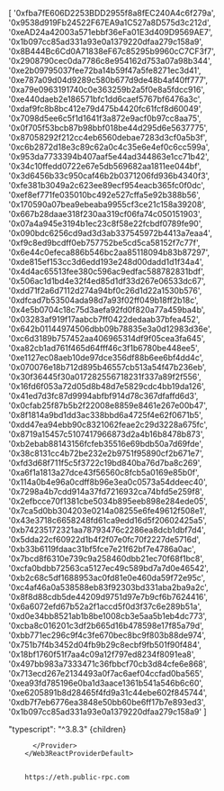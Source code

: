 [
  '0xfba7fE606D2253BDD2955f8a8fEC240A4c6f279a',
  '0x9538d919Fb24522F67EA9a1C527a8D575d3c212d',
  '0xeAD24a42003a571ebbf36eFa01E3d409D9569AE7',
  '0x1b097cc85ad331a93e0a1379220dfaa279c158a9',
  '0x8B444Bc6Cd0A71838eF67c85295b9960cC7CF3f7',
  '0x2908790cec0da7786c8e954162d753a07a98b344',
  '0xe2b09795037fee72ba14b59f47a5fe8271ec3d41',
  '0xe787a09d04d9289c580b677d9de48b4af40ff777',
  '0xa79e0963191740c0e363259b2a5f0e8a5fdcc916',
  '0xe440daeb2e186571bfc1dd6caef5767bf6476a3c',
  '0xdaf9fc8b8bc412e79d475b4420fc61fcf8d60049',
  '0x7098d5ee6c5f1d1641f3a872e9acf0b97cc8aa75',
  '0x0f705f53bcb87b98bbf018be44d295d6e5637775',
  '0x87058292f212cc4eb6560debae7283d3cf0a5b3f',
  '0xc6b2872d18e3c89c62a0c4c35e6e4ef0c6cc599a',
  '0x953da7733394b407aaf5e44ad344863e1cc71b42',
  '0x34c10ffedd0722e67e5db569682aa1811ee044bf',
  '0x3d6456b33c950caf46b2b0371206fd936b4340f3',
  '0xfe381b3049a2c623ee89ecf954eacb365fc0f0dc',
  '0xef8ef771fe035010bc492e527cffa5e92b388b56',
  '0x170590a07bea9ebeaba9955cf3ce21c158a39208',
  '0x667b28daae318f230aa319cf06fa74c050151903',
  '0x07a4a945e3194b1ec23c8f58e22fcbdf0789fe90',
  '0x090bdc6256cd9ad3d3ab337545972b4413a7eaa4',
  '0xf9c8ed9bcdff0eb757752be5cd5ca58152f7c77f',
  '0x6e44c0efeca886b546bc2aa85118094b83b87297',
  '0xde815ef153cc3d6edd193e248d00dadd1d1f34a4',
  '0x4d4ac65513fee380c596ac9edfac588782831bdf',
  '0x506ac1d1bd4e32f4ed85d1df33d267e06533dc67',
  '0xdd71f2a6d7112d274a94bf0c26d1d22a1530b576',
  '0xdfcad7b53504ada98d7a93f02ff049b18ff2b18c',
  '0x4e5b0704c18c75d3aefa92fd0f820a77a459ba4b',
  '0x03283af919f17aabcb7ff0422dedaab37bfea452',
  '0x642b01144974506dbb09b78835e3a0d12983d36e',
  '0xc6d3189b757452aa406965314df9f05cea3fa645',
  '0xa82cb1ad761f465d64fff46c3f1b6780be448ee5',
  '0xe1127ec08aeb10de97dce356df88b6ee6bf4dd4c',
  '0x070076e18b712d895b46557cb513a54f47b236eb',
  '0x30f36445f30a017282556718231f337a89f2f556',
  '0x16fd6f053a72d05d8b48d7e5829cdc4bb19da126',
  '0x41ed7d3fc87d9994abfbf914d78c367dfaffd6d3',
  '0x0cfab25f87b5b2f22008e8859e8461e267e00b47',
  '0x8f1814a9bd1dd3ac338bbd6a4725f4e62f0671b5',
  '0xdd47ea94ebb90c8321062feae2c29d3228a675fc',
  '0x8719a15457c5107417966873d2a4b16b8478b873',
  '0xb2ebab88143156fcfeb35516e69bdb50a7d69fde',
  '0x38c8131cc4b72be232e2b9751f95890cf2b671e7',
  '0xfd3d68f711f5c5f3722c19bd840ba76d7ba8c269',
  '0xa6f1a1813a27dce43f56560c8fcb5a0169e85b0f',
  '0x114a0b4e96a0cdff8b96e3ea0c0573a54ddeec40',
  '0x7298a4b7cdd914a37fd7216932ca74bfd5e259f8',
  '0x2efbcce70f1381cbe5034b895eeb898e284ede05',
  '0x7ca5d0bb304203e0214a08255e6fe49612f508e1',
  '0x43e3718c6658248fd61ca9edd16d5f20602425a5',
  '0xb74235172321aa78793476c2286ea8dcb1dbf7d4',
  '0x5dda22cf60922d1b4f2f07e0fc70f2227de5716d',
  '0xb33b6119fdaac31bf5fce7e21f62bf7e4786a0ac',
  '0x7bcd8f6310e739c9a258460dbb21ec70f68f1bc8',
  '0xcfa0bdbb72563ca5127ec49c589bd7a7d0e46542',
  '0xb2c68c5df1688953ac0fd81e0e460da59f72e95c',
  '0xc4af46a0a538588eb83f92303bd331aba2ba9a2c',
  '0x8f8d88cdb5de44209d9751d97e7b9cf6b7624416',
  '0x6a6072efd67b52a2f1accd5f0d3f37c6e289b51a',
  '0xd0e34bb8521ab1b8be1008cb3e5aa5b1eb4dc773',
  '0xcba8c016201c3df2b665d16b478598e17f85a79d',
  '0xbb771ec296c9f4c3fe670bec8bc9f803b88de974',
  '0x751b7f4b3452d04fb9b29c8ecbf9fb501f90f484',
  '0x18bf1760f51f7aa4c09a12f797ed8234f8091ea8',
  '0x497bb983a7333471c36fbbcf70cb3d84cfe6e868',
  '0x713ecd267e2134493a0f7ac6aef04ccfad0ba565',
  '0xea93fd785196e0ba1d3aace1361b541a546b6c60',
  '0xe6205891b8d28465f4fd9a31c44ebe602f845744',
  '0xdb7f7eb6776ea3848e50bb60be6ff17b7e893ed3',
  '0x1b097cc85ad331a93e0a1379220dfaa279c158a9'
]

"typescript": "^3.8.3"
<Web3ReactProviderDefault getLibrary={getLibrary}>
          <Provider store={store}>
            <Updaters />
            <ThemeProvider>
              <ThemedGlobalStyle />
              <App>{children}</App>
            </ThemeProvider>

          </Provider>
        </Web3ReactProviderDefault>


        https://eth.public-rpc.com